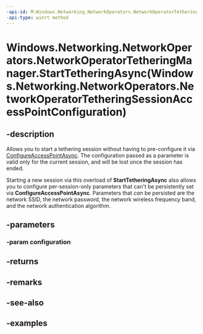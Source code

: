 ```yaml
---
-api-id: M:Windows.Networking.NetworkOperators.NetworkOperatorTetheringManager.StartTetheringAsync(Windows.Networking.NetworkOperators.NetworkOperatorTetheringSessionAccessPointConfiguration)
-api-type: winrt method
---
```


# Windows.Networking.NetworkOperators.NetworkOperatorTetheringManager.StartTetheringAsync(Windows.Networking.NetworkOperators.NetworkOperatorTetheringSessionAccessPointConfiguration)

<!--
public Windows.Foundation.IAsyncOperation<Windows.Networking.NetworkOperators.NetworkOperatorTetheringOperationResult> StartTetheringAsync (Windows.Networking.NetworkOperators.NetworkOperatorTetheringSessionAccessPointConfiguration configuration);
-->


## -description

Allows you to start a tethering session without having to pre-configure it via [ConfigureAccessPointAsync](./networkoperatortetheringmanager_configureaccesspointasync_1399951422.md). The configuration passed as a parameter is valid only for the current session, and will be lost once the session has ended.

Starting a new session via this overload of **StartTetheringAsync** also allows you to configure per-session-only parameters that can't be persistently set via **ConfigureAccessPointAsync**. Parameters that *can* be persisted are the network SSID, the network password, the network wireless frequency band, and the network authentication algorithm.

## -parameters

### -param configuration

## -returns

## -remarks

## -see-also

## -examples
